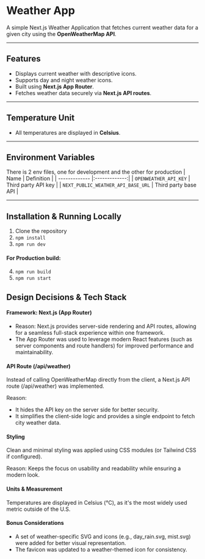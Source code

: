 # Weather App

A simple Next.js Weather Application that fetches current weather data for a given city using the **OpenWeatherMap API**.

---

## Features

- Displays current weather with descriptive icons.  
- Supports day and night weather icons.  
- Built using **Next.js App Router**.  
- Fetches weather data securely via **Next.js API routes**.  

---

## Temperature Unit

- All temperatures are displayed in **Celsius**.  

---
## Environment Variables
There is 2 env files, one for development and the other for production
| Name          | Definition  |
| ------------- |:-------------:|
| `OPENWEATHER_API_KEY`      | Third party  API key  |
| `NEXT_PUBLIC_WEATHER_API_BASE_URL` | Third party base API |

---

## Installation & Running Locally

1. Clone the repository
2. ```npm install```
3. ```npm run dev```

#### For Production build:
4. ```npm run build```
5. ```npm run start```


## Design Decisions & Tech Stack
#### Framework: Next.js (App Router)

- Reason: Next.js provides server-side rendering and API routes, allowing for a seamless full-stack experience within one framework.
- The App Router was used to leverage modern React features (such as server components and route handlers) for improved performance and maintainability.

#### API Route (/api/weather)

Instead of calling OpenWeatherMap directly from the client, a Next.js API route (/api/weather) was implemented.

Reason:

- It hides the API key on the server side for better security.
- It simplifies the client-side logic and provides a single endpoint to fetch city weather data.

#### Styling

Clean and minimal styling was applied using CSS modules (or Tailwind CSS if configured).

Reason: Keeps the focus on usability and readability while ensuring a modern look.

#### Units & Measurement

Temperatures are displayed in Celsius (°C), as it's the most widely used metric outside of the U.S.

#### Bonus Considerations

- A set of weather-specific SVG and icons (e.g., day_rain.svg, mist.svg) were added for better visual representation.
- The favicon was updated to a weather-themed icon for consistency.